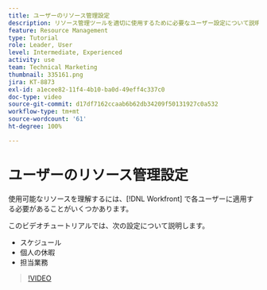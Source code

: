 ```yaml
---
title: ユーザーのリソース管理設定
description: リソース管理ツールを適切に使用するために必要なユーザー設定について説明します。
feature: Resource Management
type: Tutorial
role: Leader, User
level: Intermediate, Experienced
activity: use
team: Technical Marketing
thumbnail: 335161.png
jira: KT-8873
exl-id: a1ecee82-11f4-4b10-ba0d-49eff4c337c0
doc-type: video
source-git-commit: d17df7162ccaab6b62db34209f50131927c0a532
workflow-type: tm+mt
source-wordcount: '61'
ht-degree: 100%

---
```


# ユーザーのリソース管理設定

使用可能なリソースを理解するには、[!DNL Workfront] で各ユーザーに適用する必要があることがいくつかあります。

このビデオチュートリアルでは、次の設定について説明します。

* スケジュール
* 個人の休暇
* 担当業務

>[!VIDEO](https://video.tv.adobe.com/v/335161/?quality=12&learn=on&enablevpops)
